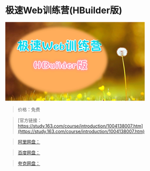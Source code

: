 # 极速Web训练营(HBuilder版)

![img](../../../assets/study163/free/23BBB68A5DC31C40E43EDEB9ACA70AC9.png)

> 价格：免费

> [官方链接：https://study.163.com/course/introduction/1004138007.htm](https://study.163.com/course/introduction/1004138007.htm)

> [阿里网盘：]()

> [百度网盘：]()

> [夸克网盘：]()
